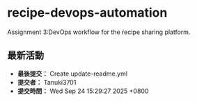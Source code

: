 # recipe-devops-automation
Assignment 3:DevOps workflow for the recipe sharing platform.
## 最新活動

- **最後提交：** Create update-readme.yml
- **提交者：** Tanuki3701
- **提交時間：** Wed Sep 24 15:29:27 2025 +0800

